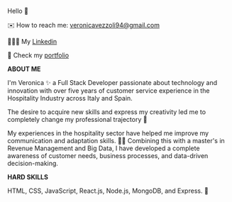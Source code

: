 Hello 👋

✉️ How to reach me: veronicavezzoli94@gmail.com  

👩🏻‍💻 My [Linkedin](https://www.linkedin.com/in/veronica-vezzoli)

👀 Check my [portfolio](https://veronicavezzoli-portfolio.netlify.app/)

**ABOUT ME**

I'm Veronica ✨  a Full Stack Developer passionate about technology and innovation with over five years of customer service experience in the Hospitality Industry across Italy and Spain.

The desire to acquire new skills and express my creativity led me to completely change my professional trajectory 🌱

My experiences in the hospitality sector have helped me improve my communication and adaptation skills. 💪🏻 
Combining this with a master's in Revenue Management and Big Data, I have developed a complete awareness of customer needs, business processes, and data-driven decision-making. 


**HARD SKILLS**

HTML, CSS, JavaScript, React.js, Node.js, MongoDB, and Express. 🚀

